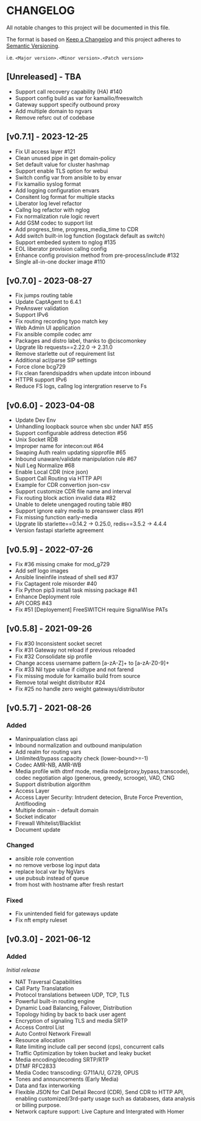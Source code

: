 # CHANGELOG

All notable changes to this project will be documented in this file.

The format is based on [Keep a Changelog](http://keepachangelog.com/) 
and this project adheres to [Semantic Versioning](http://semver.org/).

i.e. `<Major version>.<Minor version>.<Patch version>`

## [Unreleased] - TBA
- Support call recovery capability (HA) #140
- Support config build as var for kamailio/freeswitch
- Gateway support specify outbound proxy
- Add multiple domain to ngvars
- Remove refsrc out of codebase

## [v0.7.1] - 2023-12-25
- Fix UI access layer #121
- Clean unused pipe in get domain-policy
- Set default value for cluster hashmap
- Support enable TLS option for webui
- Switch config var from ansible to by envar
- Fix kamailio syslog format
- Add logging configuration envars
- Consitent log format for multiple stacks
- Liberator log level refactor
- Callng log refactor with nglog
- Fix normalization rule logic revert
- Add GSM codec to support list
- Add progress_time, progress_media_time to CDR
- Add switch built-in log function (logstack default as switch)
- Support embeded system to nglog #135
- EOL liberator provision callng config
- Enhance config provision method from pre-process/include #132
- Single all-in-one docker image #110

## [v0.7.0] - 2023-08-27
- Fix jumps routing table
- Update CaptAgent to 6.4.1
- PreAnswer validation
- Support IPv6
- Fix routing recording typo match key
- Web Admin UI application
- Fix ansible compile codec amr
- Packages and distro label, thanks to @ciscomonkey
- Upgrate lib requests==2.22.0 -> 2.31.0
- Remove starlette out of requirement list
- Additional acl/parse SIP settings
- Force clone bcg729
- Fix clean farendsipaddrs when update intcon inbound
- HTTPR support IPv6
- Reduce FS logs, callng log intergration reserve to Fs

## [v0.6.0] - 2023-04-08
- Update Dev Env
- Unhandling loopback source when sbc under NAT #55
- Support configurable address detection #56
- Unix Socket RDB
- Improper name for intecon:out #64
- Swaping Auth realm updating sipprofile #65
- Inbound unaware/validate manipulation rule #67
- Null Leg Normalize #68
- Enable Local CDR (nice json)
- Support Call Routing via HTTP API
- Example for CDR convertion json-csv
- Support customize CDR file name and interval
- Fix routing block action invalid data #82
- Unable to delete unengaged routing table #80
- Support ignore ealry media to preanswer class #91
- Fix missing function early-media
- Upgrate lib starlette==0.14.2 -> 0.25.0, redis==3.5.2 -> 4.4.4
- Version fastapi starlette agreement 

## [v0.5.9] - 2022-07-26
- Fix #36 missing cmake for mod_g729
- Add self logo images
- Ansible lineinfile instead of shell sed #37
- Fix Captagent role misorder #40
- Fix Python pip3 install task missing package #41
- Enhance Deployment role
- API CORS #43
- Fix #51 [Deployement] FreeSWITCH require SignalWise PATs

## [v0.5.8] - 2021-09-26
- Fix #30 Inconsistent socket secret 
- Fix #31 Gateway not reload if previous reloaded
- Fix #32 Consolidate sip profile
- Change access username pattern [a-zA-Z]+ to [a-zA-Z0-9]+
- Fix #33 Nil type value if cidtype and not farend
- Fix missing module for kamailio build from source
- Remove total weight distributor #24
- Fix #25 no handle zero weight gateways/distributor

## [v0.5.7] - 2021-08-26
### Added
- Maninpualation class api
- Inbound normalization and outbound manipulation
- Add realm for routing vars
- Unlimited/bypass capacity check (lower-bound>=-1)
- Codec AMR-NB, AMR-WB
- Media profile with dtmf mode, media mode(proxy,bypass,transcode), codec negotiation algo (generous, greedy, scrooge), VAD, CNG
- Support distribution algorithm
- Access Layer
- Access Layer Security: Intrudent detecion, Brute Force Prevention, Antiflooding
- Multiple domain - default domain
- Socket indicator
- Firewall Whitelist/Blacklist
- Document update

### Changed
- ansible role convention
- no remove verbose log input data
- replace local var by NgVars
- use pubsub instead of queue
- from host with hostname after fresh restart

### Fixed
- Fix unintended field for gateways update
- Fix nft empty ruleset

## [v0.3.0] - 2021-06-12

### Added
*Initial release*

- NAT Traversal Capabilities
- Call Party Translatation
- Protocol translations between UDP, TCP, TLS
- Powerful built-in routing engine
- Dynamic Load Balancing, Failover, Distribution
- Topology hiding by back to back user agent
- Encryption of signaling TLS and media SRTP
- Access Control List
- Auto Control Network Firewall
- Resource allocation
- Rate limiting include call per second (cps), concurrent calls
- Traffic Optimization by token bucket and leaky bucket
- Media encoding/decoding SRTP/RTP
- DTMF RFC2833
- Media Codec transcoding: G711A/U, G729, OPUS
- Tones and announcements (Early Media)
- Data and fax interworking
- Flexible JSON for Call Detail Record (CDR), Send CDR to HTTP API, enabling customized/3rd-party usage such as databases, data analysis or billing purpose. 
- Network capture support: Live Capture and Intergrated with Homer
